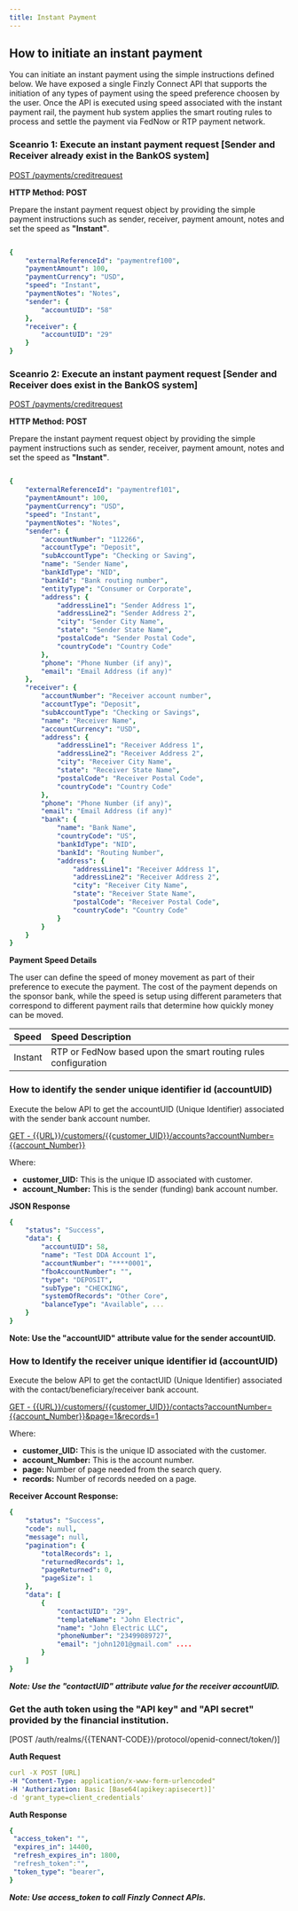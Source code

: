```yaml
---
title: Instant Payment  
---
```


## How to initiate an instant payment

You can initiate an instant payment using the simple instructions defined below. We have exposed a single Finzly Connect API that supports the initiation of any types of payment using the speed preference choosen by the user. Once the API is executed using speed associated with the instant payment rail, the payment hub system applies the smart routing rules to process and settle the payment via FedNow or RTP payment network.


### **Sceanrio 1: Execute an instant payment request [Sender and Receiver already exist in the BankOS system]**

[POST /payments/creditrequest](https://finzlyconnect-api-developer-portal.redoc.ly/openapi/paymentapi/operation/createCreditPayment/)

**HTTP Method: POST**

Prepare the instant payment request object by providing the simple payment instructions such as sender, receiver, payment amount, notes and set the speed as **"Instant"**.


```yaml Before

{
	"externalReferenceId": "paymentref100",
	"paymentAmount": 100,
	"paymentCurrency": "USD",
	"speed": "Instant",
	"paymentNotes": "Notes",
	"sender": {
		"accountUID": "58"
	},
	"receiver": {
		"accountUID": "29"
	}
}
```


### **Sceanrio 2: Execute an instant payment request [Sender and Receiver does exist in the BankOS system]**

[POST /payments/creditrequest](https://finzlyconnect-api-developer-portal.redoc.ly/openapi/paymentapi/operation/createCreditPayment/)

**HTTP Method: POST**

Prepare the instant payment request object by providing the simple payment instructions such as sender, receiver, payment amount, notes and set the speed as **"Instant"**.


```yaml Before

{
	"externalReferenceId": "paymentref101",
	"paymentAmount": 100,
	"paymentCurrency": "USD",
	"speed": "Instant",
	"paymentNotes": "Notes",
	"sender": {
		"accountNumber": "112266",
        "accountType": "Deposit",
        "subAccountType": "Checking or Saving",
        "name": "Sender Name",
        "bankIdType": "NID",
        "bankId": "Bank routing number",
        "entityType": "Consumer or Corporate",
        "address": {
            "addressLine1": "Sender Address 1",
            "addressLine2": "Sender Address 2",
            "city": "Sender City Name",
            "state": "Sender State Name",
            "postalCode": "Sender Postal Code",
            "countryCode": "Country Code"
        },
        "phone": "Phone Number (if any)",
        "email": "Email Address (if any)"
	},
	"receiver": {
		"accountNumber": "Receiver account number",
        "accountType": "Deposit",
        "subAccountType": "Checking or Savings",
        "name": "Receiver Name",
        "accountCurrency": "USD",
        "address": {
            "addressLine1": "Receiver Address 1",
            "addressLine2": "Receiver Address 2",
            "city": "Receiver City Name",
            "state": "Receiver State Name",
            "postalCode": "Receiver Postal Code",
            "countryCode": "Country Code"
        },
        "phone": "Phone Number (if any)",
        "email": "Email Address (if any)"
        "bank": {
            "name": "Bank Name",
            "countryCode": "US",
            "bankIdType": "NID",
            "bankId": "Routing Number",
			"address": {
				"addressLine1": "Receiver Address 1",
				"addressLine2": "Receiver Address 2",
				"city": "Receiver City Name",
				"state": "Receiver State Name",
				"postalCode": "Receiver Postal Code",
				"countryCode": "Country Code"
			}
        }
	}
}
```

**Payment Speed Details**

The user can define the speed of money movement as part of their preference to execute the payment. The cost of the payment depends on the sponsor bank, while the speed is setup using different parameters that correspond to different payment rails that determine how quickly money can be moved.

|**Speed**|**Speed Description**|
| :- | :- |
|Instant|RTP or FedNow based upon the smart routing rules configuration|



### **How to identify the sender unique identifier id (accountUID)**

Execute the below API to get the accountUID (Unique Identifier) associated with the sender bank account number.

[GET - {{URL}}/customers/{{customer_UID}}/accounts?accountNumber={{account_Number}}](https://finzlyconnect-api-developer-portal.redoc.ly/openapi/customerapi/operation/searchCustomerAccounts/)

Where: 
- **customer_UID:** This is the unique ID associated with customer.
- **account_Number:** This is the sender (funding) bank account number.


**JSON Response**

```yaml Before
{
    "status": "Success",
    "data": {
        "accountUID": 58,
        "name": "Test DDA Account 1",
        "accountNumber": "****0001",
        "fboAccountNumber": "",
        "type": "DEPOSIT",
        "subType": "CHECKING",
        "systemOfRecords": "Other Core",
        "balanceType": "Available", ...
    }
} 

```


**Note: Use the "accountUID" attribute value for the sender accountUID.**


### **How to Identify the receiver unique identifier id (accountUID)**

Execute the below API to get the contactUID (Unique Identifier) associated with the contact/beneficiary/receiver bank account.

[GET - {{URL}}/customers/{{customer_UID}}/contacts?accountNumber={{account_Number}}&page=1&records=1](https://finzlyconnect-api-developer-portal.redoc.ly/openapi/customerapi/operation/searchCustomerContacts/)

Where: 
- **customer_UID:** This is the unique ID associated with the customer.
- **account_Number:** This is the account number.
- **page:** Number of page needed from the search query.
- **records:** Number of records needed on a page.

**Receiver Account Response:**  

```yaml Before
{
    "status": "Success",
    "code": null,
    "message": null,
    "pagination": {
        "totalRecords": 1,
        "returnedRecords": 1,
        "pageReturned": 0,
        "pageSize": 1
    },
    "data": [
        {
            "contactUID": "29",
            "templateName": "John Electric",
            "name": "John Electric LLC",
            "phoneNumber": "23499089727",
            "email": "john1201@gmail.com" ....
        }
    ]
}

```

***Note: Use the "contactUID" attribute value for the receiver accountUID.***

### **Get the auth token using the "API key" and "API secret" provided by the financial institution.**


[POST /auth/realms/{{TENANT-CODE}}/protocol/openid-connect/token/)]

**Auth Request**

```yaml Before
curl -X POST [URL] 
-H "Content-Type: application/x-www-form-urlencoded" 
-H 'Authorization: Basic [Base64(apikey:apisecert)]' 
-d 'grant_type=client_credentials'


```

**Auth Response**

```yaml Before
{
 "access_token": "",
 "expires_in": 14400,
 "refresh_expires_in": 1800,
 "refresh_token":"",
 "token_type": "bearer",
}
```
***Note: Use access_token to call Finzly Connect APIs.***










